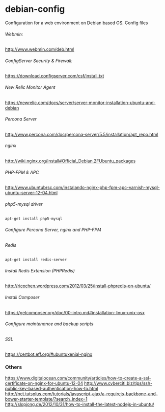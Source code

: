 # debian-config
Configuration for a web environment on Debian based OS. Config files

###### Webmin: 
http://www.webmin.com/deb.html

###### ConfigServer Security & Firewall: 
https://download.configserver.com/csf/install.txt

###### New Relic Monitor Agent
https://newrelic.com/docs/server/server-monitor-installation-ubuntu-and-debian

###### Percona Server
http://www.percona.com/doc/percona-server/5.5/installation/apt_repo.html

###### nginx
http://wiki.nginx.org/Install#Official_Debian.2FUbuntu_packages

###### PHP-FPM & APC ##
http://www.ubuntubrsc.com/instalando-nginx-php-fpm-apc-varnish-mysql-ubuntu-server-12-04.html

###### php5-mysql driver ###
```apt-get install php5-mysql```

###### Configure Percona Server, nginx and PHP-FPM

###### Redis
```apt-get install redis-server```

###### Install Redis Extension (PHPRedis)
http://ricochen.wordpress.com/2012/03/25/install-phpredis-on-ubuntu/

###### Install Composer
https://getcomposer.org/doc/00-intro.md#installation-linux-unix-osx

###### Configure maintenance and backup scripts

###### SSL
https://certbot.eff.org/#ubuntuxenial-nginx

### Others ###
https://www.digitalocean.com/community/articles/how-to-create-a-ssl-certificate-on-nginx-for-ubuntu-12-04
http://www.cyberciti.biz/tips/ssh-public-key-based-authentication-how-to.html
http://net.tutsplus.com/tutorials/javascript-ajax/a-requirejs-backbone-and-bower-starter-template/?search_index=1
http://slopjong.de/2012/10/31/how-to-install-the-latest-nodejs-in-ubuntu/

